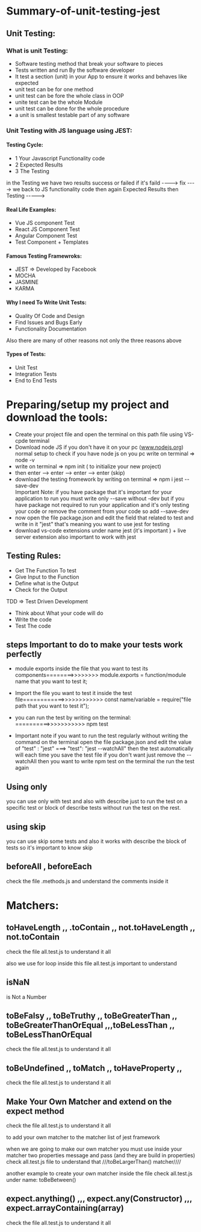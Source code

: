 # Summary-of-unit-testing-jest

## Unit Testing:
### What is unit Testing:
- Software testing method that break your software to pieces
- Tests written and run By the software developer
- It test a section (unit) in your App to ensure it works and behaves like expected
- unit test can be for one method
- unit test can be fore the whole class in OOP
- unite test can be the whole Module
- unit test can be done for the whole procedure
- a unit is smallest testable part of any software

### Unit Testing with JS language using JEST:

#### Testing Cycle:

- 1 Your Javascript Functionality code
- 2 Expected Results
- 3 The Testing

in the Testing we have two results success or failed 
if it's faild ----> fix ----> we back to JS functionality code then again Expected Results then Testing ----->

#### Real Life Examples:
- Vue JS component Test
- React JS Component Test
- Angular Component Test
- Test Component + Templates

#### Famous Testing Framewroks:
- JEST => Developed by Facebook
- MOCHA
- JASMINE
- KARMA

#### Why I need To Write Unit Tests:
- Quality Of Code and Design
- Find Issues and Bugs Early
- Functionality Documentation

Also there are many of other reasons not only the three reasons above

#### Types of Tests:
- Unit Test
- Integration Tests
- End to End Tests

# Preparing/setup my project and download the tools:

- Create your project file and open the terminal on this path file using VS-cpde terminal
- Download node JS if you don't have it on your pc (www.nodejs.org) normal setup
to check if you have node js on you pc write on terminal =>      node -v
- write on terminal =>      npm init          ( to initialize your new project)
- then enter --> enter --> enter --> enter (skip)
- download the testing fromework by writing on terminal =>    npm i jest --save-dev  
Important Note: if you have package that it's important for your application to run you must write only --save without -dev
but if you have package not required to run your application and it's only testing your code or remove the comment from your code so add --save-dev 
- now open the file package.json  and edit the field that related to test and write in it "jest"   that's meaning you want to use jest for testing
- download vs-code extensions under name jest (it's important ) +  live server extension also important to work with jest


## Testing Rules:
- Get The Function To test 
- Give Input to the Function
- Define what is the Output
- Check for the Output


TDD => Test Driven Development
- Think about What your code will do
- Write the code
- Test The code


## steps Important to do to make your tests work perfectly

- module exports inside the file that you want to test its components========>>>>>>>> module.exports = function/module name that you want to test it;
- Import the file you want to test it inside the test file============>>>>>>>>>>>> const name/variable = require("file path that you want to test it");

- you can run the test by writing on the terminal: ==========>>>>>>>>>>> npm test

- Important note if you want to run the test regularly without writing the command on the terminal open the file package.json and edit the value
of "test" : "jest" ===> "test": "jest --watchAll" 
then the test automatically will each time you save the test file if you don't want just remove the --watchAll then you want to write npm test on the terminal the run the test again



## Using only 
you can use only with test and also with describe just to run the test on a specific test or block of describe tests without run the test on the rest.

## using skip
you can use skip some tests and also it works with describe the block of tests so it's important to know skip


## beforeAll , beforeEach
check the file .methods.js and understand the comments inside it


# Matchers:

## toHaveLength   ,,   .toContain  ,,  not.toHaveLength    ,, not.toContain  
check the file all.test.js to understand it all 

also we use for loop inside this file all.test.js important to understand 



## isNaN
is Not a Number

## toBeFalsy   ,, toBeTruthy   ,,  toBeGreaterThan  ,, toBeGreaterThanOrEqual ,,,toBeLessThan  ,, toBeLessThanOrEqual
check the file all.test.js to understand it all



## toBeUndefined  ,,    toMatch   ,, toHaveProperty ,, 
check the file all.test.js to understand it all



## Make Your Own Matcher and extend on the expect method
check the file all.test.js to understand it all

to add your own matcher to the matcher list of jest framework

when we are going to make our own matcher you must use inside your matcher two properties message and pass (and they are build in properties)
check all.test.js file to understand that     ///toBeLargerThan() matcher////


another example to create your own matcher inside the file check all.test.js under name: toBeBetween()



## expect.anything()   ,,, expect.any(Constructor) ,,,   expect.arrayContaining(array)
check the file all.test.js to understand it all


